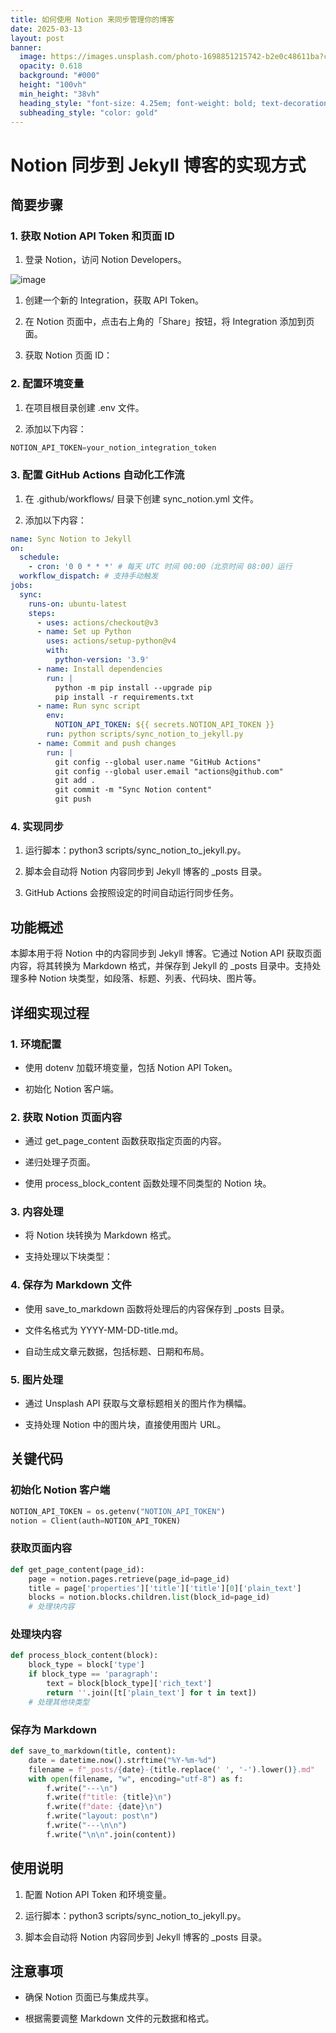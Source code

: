 ```yaml
---
title: 如何使用 Notion 来同步管理你的博客
date: 2025-03-13
layout: post
banner:
  image: https://images.unsplash.com/photo-1698851215742-b2e0c48611ba?crop=entropy&cs=tinysrgb&fit=max&fm=jpg&ixid=M3w2OTIwMzJ8MHwxfHJhbmRvbXx8fHx8fHx8fDE3NDE4NTQ0MDR8&ixlib=rb-4.0.3&q=80&w=1080
  opacity: 0.618
  background: "#000"
  height: "100vh"
  min_height: "38vh"
  heading_style: "font-size: 4.25em; font-weight: bold; text-decoration: underline"
  subheading_style: "color: gold"
---
```


# Notion 同步到 Jekyll 博客的实现方式

## 简要步骤

### 1. 获取 Notion API Token 和页面 ID

1. 登录 Notion，访问 Notion Developers。

![image](https://prod-files-secure.s3.us-west-2.amazonaws.com/a7a0cc5a-89b9-4cda-8686-1fba0ca52f40/d19c1afe-dea5-4312-9333-786b0ba83054/image.png?X-Amz-Algorithm=AWS4-HMAC-SHA256&X-Amz-Content-Sha256=UNSIGNED-PAYLOAD&X-Amz-Credential=ASIAZI2LB466QU4J32X6%2F20250313%2Fus-west-2%2Fs3%2Faws4_request&X-Amz-Date=20250313T082643Z&X-Amz-Expires=3600&X-Amz-Security-Token=IQoJb3JpZ2luX2VjEIj%2F%2F%2F%2F%2F%2F%2F%2F%2F%2FwEaCXVzLXdlc3QtMiJGMEQCIGkbu8kjVuIS1XTdcjxHQVkgwzxgCO5pDLtCei6vy2UMAiBA9VKs4Se9mOCG9ATy7TrnzAvE9R0CTPLbARvrAYC%2BYiqIBAjR%2F%2F%2F%2F%2F%2F%2F%2F%2F%2F8BEAAaDDYzNzQyMzE4MzgwNSIM4Y4gIjcePT8yKtzAKtwDbxGTz61GWGF4PHzXxT9%2BJB1T17xAYy2zIcSdk0yyVgQ%2FqywkcWMxiG1tek8lnGocYD%2FIX%2FeKiPIk%2Bf6td9%2BFw%2FkU0cZi6oT%2Fjz0L%2BLuYGgAS4D7pHTV2co2f%2Bl4zFNeEewJGBtkqPkg01770sMxyNNwaOl3glrDJWU0nHdWGa5wICTfl%2BeWnNb4X4UaawGrlLsDovvVLzC%2Bew%2FWc%2BhRKCUzBA7uBIgOLBp2JSpEb%2Fqwcae263PPfRPUzEzb2Qa92oFBNmx5rWozeiw7oe7QFTH3%2BBqivEHaH%2B8%2F5o7uiCvKmN9cCatpcPjLWzdRnxOdLMVJl1a4DaRqE4cLJYuCjDDsAtK988fy%2FPaywQTHSq6%2Fr6n8MKeXAlP0ZkU8TeVck6CcjFkdEDgv0DtUbjziZ9ww0dnVZ5A5ugQC9uqkWho4WVXGuJEmk%2B6lGbVVQRJosM%2B%2FWxQ6B%2BZGB0QOtOoEsOQGcAiOPOWkMW634FFPV6qVOdcbeUIS5MLtBcpSg%2BWDFMGZCwDRifrutg4j9I9R%2FXyks3XSnajxq8cFD21%2FvRI4yR6uUcLWviy3%2BRvkNB1vmdW4whhR%2BomGJKsrjqVkPODyVBVyIWO2FFoL7avOXFm5WU7hz8ePcUCkAUJEwgKTKvgY6pgHG%2FzEUB207sF5ZFuZfxZvlz0VVU%2F3WJ8DbMqOGWURZKpZWfRaG1Y4i5C07TVYU7heVP3XBIrnXUV1%2F25F5tHs0jcBXUF6XQk%2BhKhsCsBcWFZQyXy%2Fu2d1uCGmWw1OSIqDnmEGauVnagT1C6yD61XkQvbhvYlQHe4xCx8k12jiHvJWAFbpt5Arxa7ib1jM1TQUeLBJ2K2HAOvD4ypWo1cvTvYM4N7xb&X-Amz-Signature=265cb5ff41d9219068f5e4a8796ac6b4cd49f04afaea79aabd3d6faed1e2dbae&X-Amz-SignedHeaders=host&x-id=GetObject)

1. 创建一个新的 Integration，获取 API Token。

1. 在 Notion 页面中，点击右上角的「Share」按钮，将 Integration 添加到页面。

1. 获取 Notion 页面 ID：


### 2. 配置环境变量

1. 在项目根目录创建 .env 文件。

1. 添加以下内容：

```javascript
NOTION_API_TOKEN=your_notion_integration_token
```

### 3. 配置 GitHub Actions 自动化工作流

1. 在 .github/workflows/ 目录下创建 sync_notion.yml 文件。

1. 添加以下内容：

```yaml
name: Sync Notion to Jekyll
on:
  schedule:
    - cron: '0 0 * * *' # 每天 UTC 时间 00:00（北京时间 08:00）运行
  workflow_dispatch: # 支持手动触发
jobs:
  sync:
    runs-on: ubuntu-latest
    steps:
      - uses: actions/checkout@v3
      - name: Set up Python
        uses: actions/setup-python@v4
        with:
          python-version: '3.9'
      - name: Install dependencies
        run: |
          python -m pip install --upgrade pip
          pip install -r requirements.txt
      - name: Run sync script
        env:
          NOTION_API_TOKEN: ${{ secrets.NOTION_API_TOKEN }}
        run: python scripts/sync_notion_to_jekyll.py
      - name: Commit and push changes
        run: |
          git config --global user.name "GitHub Actions"
          git config --global user.email "actions@github.com"
          git add .
          git commit -m "Sync Notion content"
          git push
```

### 4. 实现同步

1. 运行脚本：python3 scripts/sync_notion_to_jekyll.py。

1. 脚本会自动将 Notion 内容同步到 Jekyll 博客的 _posts 目录。

1. GitHub Actions 会按照设定的时间自动运行同步任务。

## 功能概述

本脚本用于将 Notion 中的内容同步到 Jekyll 博客。它通过 Notion API 获取页面内容，将其转换为 Markdown 格式，并保存到 Jekyll 的 _posts 目录中。支持处理多种 Notion 块类型，如段落、标题、列表、代码块、图片等。

## 详细实现过程

### 1. 环境配置

- 使用 dotenv 加载环境变量，包括 Notion API Token。

- 初始化 Notion 客户端。

### 2. 获取 Notion 页面内容

- 通过 get_page_content 函数获取指定页面的内容。

- 递归处理子页面。

- 使用 process_block_content 函数处理不同类型的 Notion 块。

### 3. 内容处理

- 将 Notion 块转换为 Markdown 格式。

- 支持处理以下块类型：


### 4. 保存为 Markdown 文件

- 使用 save_to_markdown 函数将处理后的内容保存到 _posts 目录。

- 文件名格式为 YYYY-MM-DD-title.md。

- 自动生成文章元数据，包括标题、日期和布局。

### 5. 图片处理

- 通过 Unsplash API 获取与文章标题相关的图片作为横幅。

- 支持处理 Notion 中的图片块，直接使用图片 URL。

## 关键代码

### 初始化 Notion 客户端

```python
NOTION_API_TOKEN = os.getenv("NOTION_API_TOKEN")
notion = Client(auth=NOTION_API_TOKEN)
```

### 获取页面内容

```python
def get_page_content(page_id):
    page = notion.pages.retrieve(page_id=page_id)
    title = page['properties']['title']['title'][0]['plain_text']
    blocks = notion.blocks.children.list(block_id=page_id)
    # 处理块内容
```

### 处理块内容

```python
def process_block_content(block):
    block_type = block['type']
    if block_type == 'paragraph':
        text = block[block_type]['rich_text']
        return ''.join([t['plain_text'] for t in text])
    # 处理其他块类型
```

### 保存为 Markdown

```python
def save_to_markdown(title, content):
    date = datetime.now().strftime("%Y-%m-%d")
    filename = f"_posts/{date}-{title.replace(' ', '-').lower()}.md"
    with open(filename, "w", encoding="utf-8") as f:
        f.write("---\n")
        f.write(f"title: {title}\n")
        f.write(f"date: {date}\n")
        f.write("layout: post\n")
        f.write("---\n\n")
        f.write("\n\n".join(content))
```

## 使用说明

1. 配置 Notion API Token 和环境变量。

1. 运行脚本：python3 scripts/sync_notion_to_jekyll.py。

1. 脚本会自动将 Notion 内容同步到 Jekyll 博客的 _posts 目录。

## 注意事项

- 确保 Notion 页面已与集成共享。

- 根据需要调整 Markdown 文件的元数据和格式。